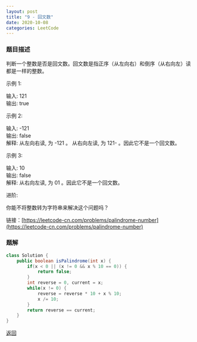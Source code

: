 ```yaml
---
layout: post
title: "9 - 回文数"
date: 2020-10-08
categories: LeetCode
---
```


### **题目描述**
判断一个整数是否是回文数。回文数是指正序（从左向右）和倒序（从右向左）读都是一样的整数。

示例 1:

输入: 121  
输出: true  

示例 2:

输入: -121  
输出: false  
解释: 从左向右读, 为 -121 。 从右向左读, 为 121- 。因此它不是一个回文数。  

示例 3:

输入: 10  
输出: false  
解释: 从右向左读, 为 01 。因此它不是一个回文数。  

进阶:

你能不将整数转为字符串来解决这个问题吗？


链接：[https://leetcode-cn.com/problems/palindrome-number](https://leetcode-cn.com/problems/palindrome-number)


### **题解**

``` java
class Solution {
    public boolean isPalindrome(int x) {
        if(x < 0 || (x != 0 && x % 10 == 0)) {
            return false;
        }
        int reverse = 0, current = x;
        while(x != 0) {
            reverse = reverse * 10 + x % 10;
            x /= 10;
        }
        return reverse == current;
    }
}
```


[返回](https://maxwell-blog.cn/leetcode/2020/10/08/leetcode.html)